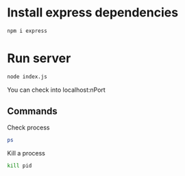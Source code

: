 # Install express dependencies
``` sh
npm i express
```

# Run server
``` sh
node index.js
```
You can check into localhost:nPort

## Commands

Check process
``` sh
ps
```
Kill a process
``` sh
kill pid
```